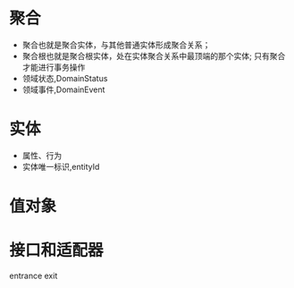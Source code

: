 # 聚合
- 聚合也就是聚合实体，与其他普通实体形成聚合关系；
- 聚合根也就是聚合根实体，处在实体聚合关系中最顶端的那个实体;
只有聚合才能进行事务操作
- 领域状态,DomainStatus
- 领域事件,DomainEvent
# 实体
- 属性、行为
- 实体唯一标识,entityId
# 值对象

# 接口和适配器
entrance
exit
